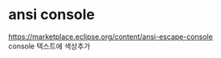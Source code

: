 # ansi console  
https://marketplace.eclipse.org/content/ansi-escape-console  
console 텍스트에 색상추가
<!--stackedit_data:
eyJoaXN0b3J5IjpbLTk3NDk3MDIzNl19
-->